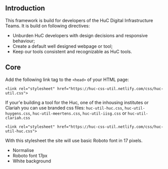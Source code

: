 ## Introduction
This framework is build for developers of the HuC Digital Infrastructure Teams. It is build on following directives:
* Unburden HuC developers with design decisions and responsive behaviour;
* Create a default well designed webpage or tool;
* Keep our tools consistent and recognizable as HuC tools.

## Core
Add the following link tag to the `<head>` of your HTML page:

`<link rel="stylesheet" href="https://huc-css-util.netlify.com/css/huc-util.css">`

If your'e building a tool for the Huc, one of the inhousing institutes or Clariah you can use branded css files: `huc-util-huc.css`, `huc-util-huygens.css`, `huc-util-meertens.css`, `huc-util-iisg.css` or `huc-util-clariah.css`

`<link rel="stylesheet" href="https://huc-css-util.netlify.com/css/huc-util-huc.css">`

With this stylesheet the site will use basic Roboto font in 17 pixels.
* Normalise
* Roboto font 17px
* White background
